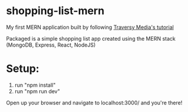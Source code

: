 # shopping-list-mern
My first MERN application built by following [Traversy Media's tutorial](https://www.youtube.com/watch?v=PBTYxXADG_k&list=PLillGF-RfqbbiTGgA77tGO426V3hRF9iE)

Packaged is a simple shopping list app created using the MERN stack (MongoDB, Express, React, NodeJS)

# Setup:
1. run "npm install"
2. run "npm run dev"

Open up your browser and navigate to localhost:3000/ and you're there!
